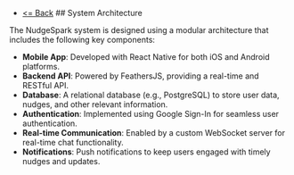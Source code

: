 - [<= Back](../overview.md)  ## System Architecture

The NudgeSpark system is designed using a modular architecture that includes the following key components:

- **Mobile App**: Developed with React Native for both iOS and Android platforms.
- **Backend API**: Powered by FeathersJS, providing a real-time and RESTful API.
- **Database**: A relational database (e.g., PostgreSQL) to store user data, nudges, and other relevant information.
- **Authentication**: Implemented using Google Sign-In for seamless user authentication.
- **Real-time Communication**: Enabled by a custom WebSocket server for real-time chat functionality.
- **Notifications**: Push notifications to keep users engaged with timely nudges and updates.
